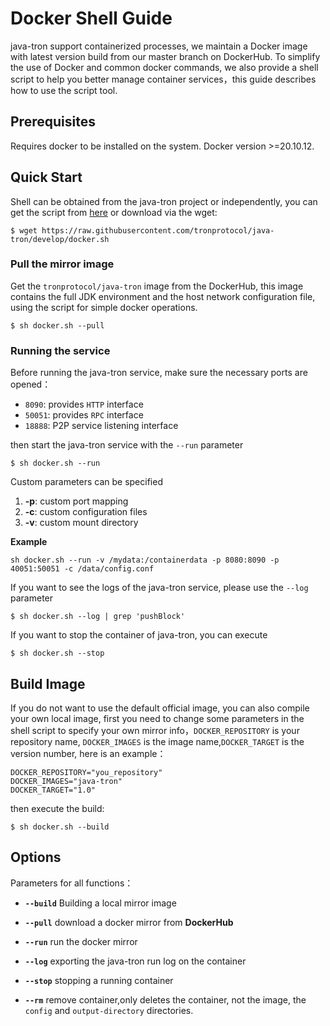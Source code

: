 # Docker Shell Guide

java-tron support containerized processes, we maintain a Docker image with latest version build from our master branch on DockerHub. To simplify the use of Docker and common docker commands, we also provide a shell script to help you better manage container services，this guide describes how to use the script tool.


## Prerequisites

Requires docker to be installed on the system. Docker version >=20.10.12. 
  

## Quick Start

Shell can be obtained from the java-tron project or independently, you can get the script from [here](https://github.com/tronprotocol/java-tron/docker.sh) or download via the wget:
  ```shell
 $ wget https://raw.githubusercontent.com/tronprotocol/java-tron/develop/docker.sh
  ```

### Pull the mirror image
Get the `tronprotocol/java-tron` image from the DockerHub, this image contains the full JDK environment and the host network configuration file, using the script for simple docker operations.
```shell
$ sh docker.sh --pull
```

### Running the service
Before running the java-tron service, make sure the necessary ports are opened：
- `8090`: provides `HTTP` interface
- `50051`: provides `RPC` interface
- `18888`: P2P service listening interface

then start the java-tron service with the `--run` parameter
```shell
$ sh docker.sh --run
```

Custom parameters can be specified
1. **-p**: custom port mapping
2. **-c**: custom configuration files
3. **-v**: custom mount directory

**Example**

```shell
sh docker.sh --run -v /mydata:/containerdata -p 8080:8090 -p 40051:50051 -c /data/config.conf
```

If you want to see the logs of the java-tron service, please use the `--log` parameter

```shell
$ sh docker.sh --log | grep 'pushBlock'
```

If you want to stop the container of java-tron, you can execute

```shell
$ sh docker.sh --stop
```

## Build Image

If you do not want to use the default official image, you can also compile your own local image, first you need to change some parameters in the shell script to specify your own mirror info，`DOCKER_REPOSITORY` is your repository name, `DOCKER_IMAGES` is the image name,`DOCKER_TARGET` is the version number, here is an example：
```shell
DOCKER_REPOSITORY="you_repository"
DOCKER_IMAGES="java-tron"
DOCKER_TARGET="1.0"
```

then execute the build:

```shell
$ sh docker.sh --build
```

## Options

Parameters for all functions：

* **`--build`** Building a local mirror image

* **`--pull`**  download a docker mirror from **DockerHub**

* **`--run`**  run the docker mirror

* **`--log`**  exporting the java-tron run log on the container

* **`--stop`**  stopping a running container
  
* **`--rm`** remove container,only deletes the container, not the image, the `config` and `output-directory` directories.
